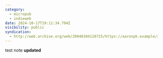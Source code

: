 ```yaml
---
category:
  - micropub
  - indieweb
date: 2024-10-17T19:11:34.794Z
visibility: public
syndication:
  - http://web.archive.org/web/20040104110725/https://aaronpk.example/2014/06/01/9/indieweb
---
```


test note **updated**